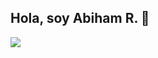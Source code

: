 ## Hola, soy Abiham R. 👋


<img  align="center"  src="https://github-readme-stats.anuraghazra1.vercel.app/api/top-langs/?username=NetKbs&theme=dark&hide_border=false&no-bg=true&no-frame=true&langs_count=10"/>
